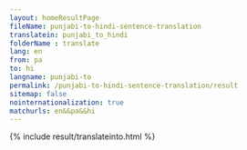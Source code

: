 ```yaml
---
layout: homeResultPage
fileName: punjabi-to-hindi-sentence-translation
translatein: punjabi_to_hindi
folderName : translate
lang: en
from: pa
to: hi
langname: punjabi-to
permalink: /punjabi-to-hindi-sentence-translation/result
sitemap: false
nointernationalization: true
matchurls: en&&pa&&hi
---
```

{% include result/translateinto.html %}

<script src="/js/result/translation.js" data-foldername="{{page.folderName}}" data-lang="{{page.lang}}"></script>
